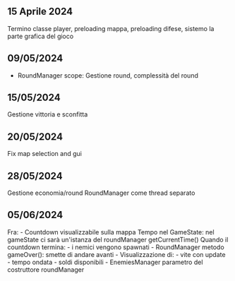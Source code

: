 ## 15 Aprile 2024
Termino classe player, preloading mappa, preloading difese, sistemo la parte grafica del gioco

## 09/05/2024
- RoundManager
		scope: Gestione round, complessità del round

## 15/05/2024
Gestione vittoria e sconfitta

## 20/05/2024
Fix map selection and gui

## 28/05/2024
Gestione economia/round
RoundManager come thread separato

## 05/06/2024
Fra:
	- Countdown visualizzabile sulla mappa
		Tempo nel GameState: nel gameState ci sarà un'istanza del roundManager
			getCurrentTime()
		Quando il countdown termina:
			- i nemici vengono spawnati
	- RoundManager
		metodo gameOver(): smette di andare avanti
	- Visualizzazione di:
		- vite con update
		- tempo ondata
		- soldi disponibili
	- EnemiesManager parametro del costruttore roundManager